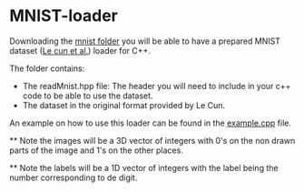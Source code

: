 # MNIST-loader

Downloading the [mnist folder](https://github.com/burklight/MNIST-loader/tree/master/mnist) you will be able to have a prepared MNIST dataset ([Le cun et al.](http://yann.lecun.com/exdb/mnist/)) loader for C++.

The folder contains:
- The readMnist.hpp file: The header you will need to include in your c++ code to be able to use the dataset.
- The dataset in the original format provided by Le Cun.

An example on how to use this loader can be found in the [example.cpp](https://github.com/burklight/MNIST-loader/blob/master/example.cpp) file.

** Note the images will be a 3D vector of integers with 0's on the non drawn parts of the image and 1's on the other places.

** Note the labels will be a 1D vector of integers with the label being the number corresponding to de digit.

